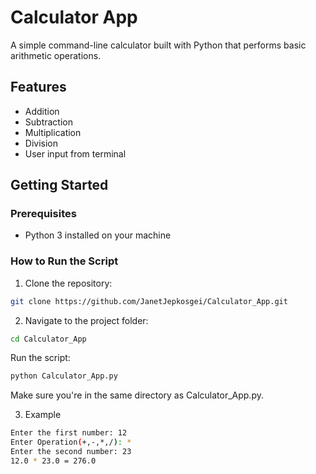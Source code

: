 # Calculator App

A simple command-line calculator built with Python that performs basic arithmetic operations.

## Features

- Addition
- Subtraction
- Multiplication
- Division
- User input from terminal

## Getting Started

### Prerequisites

- Python 3 installed on your machine

### How to Run the Script

1. Clone the repository:

```bash
git clone https://github.com/JanetJepkosgei/Calculator_App.git
```
2. Navigate to the project folder:

```bash
cd Calculator_App
```
Run the script:

```bash
python Calculator_App.py
```

Make sure you're in the same directory as Calculator_App.py.

3. Example

```bash
Enter the first number: 12
Enter Operation(+,-,*,/): *
Enter the second number: 23
12.0 * 23.0 = 276.0


```
